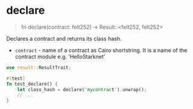 # declare

> fn declare(contract: felt252) -> Result::<felt252, felt252>

Declares a contract and returns its class hash.

- `contract` - name of a contract as Cairo shortstring. It is a name of the contract module e.g. 'HelloStarknet'

```rust
use result::ResultTrait;

#[test]
fn test_declare() {
    let class_hash = declare('mycontract').unwrap();
    // ...
}
```
